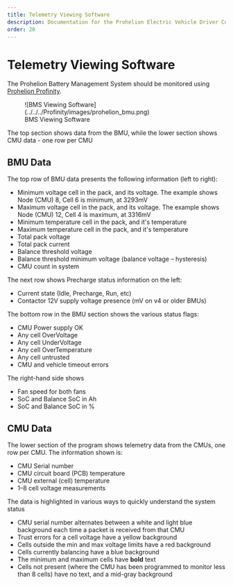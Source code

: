 ```yaml
---
title: Telemetry Viewing Software
description: Documentation for the Prohelion Electric Vehicle Driver Controls
order: 20
---
```


# Telemetry Viewing Software

The Prohelion Battery Management System should be monitored using [Prohelion Profinity](../../../Profinity/index.md).

<figure markdown>
![BMS Viewing Software](../../../Profinity/images/prohelion_bmu.png)
<figcaption>BMS Viewing Software</figcaption>
</figure>

The top section shows data from the BMU, while the lower section shows CMU data - one row per CMU

## BMU Data

The top row of BMU data presents the following information (left to right): 

*   Minimum voltage cell in the pack, and its voltage.  The example shows Node (CMU) 8, Cell 6 is minimum, at 3293mV 
*   Maximum voltage cell in the pack, and its voltage.  The example shows Node (CMU) 12, Cell 4 is maximum, at 3316mV 
*   Minimum temperature cell in the pack, and it's temperature 
*   Maximum temperature cell in the pack, and it's temperature 
*   Total pack voltage 
*   Total pack current 
*   Balance threshold voltage 
*   Balance threshold minimum voltage (balance voltage – hysteresis) 
*   CMU count in system 

The next row shows Precharge status information on the left: 

*   Current state (Idle, Precharge, Run, etc) 
*   Contactor 12V supply voltage presence (mV on v4 or older BMUs) 

The bottom row in the BMU section shows the various status flags: 

*   CMU Power supply OK 
*   Any cell OverVoltage 
*   Any cell UnderVoltage 
*   Any cell OverTemperature 
*   Any cell untrusted 
*   CMU and vehicle timeout errors 

The right-hand side shows 

*   Fan speed for both fans 
*   SoC and Balance SoC in Ah 
*   SoC and Balance SoC in % 

## CMU Data 

The lower section of the program shows telemetry data from the CMUs, one row per CMU.  The information shown is: 

*   CMU Serial number 
*   CMU circuit board (PCB) temperature 
*   CMU external (cell) temperature 
*   1–8 cell voltage measurements 

The data is highlighted in various ways to quickly understand the system status 

*   CMU serial number alternates between a white and light blue background each time a packet is received from that CMU 
*   Trust errors for a cell voltage have a yellow background 
*   Cells outside the min and max voltage limits have a red background 
*   Cells currently balancing have a blue background 
*   The minimum and maximum cells have __bold__ text 
*   Cells not present (where the CMU has been programmed to monitor less than 8 cells) have no text, and a mid-gray background 